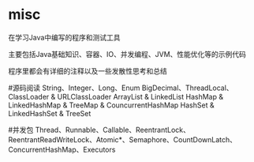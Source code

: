 # misc

在学习Java中编写的程序和测试工具

主要包括Java基础知识、容器、IO、并发编程、JVM、性能优化等的示例代码

程序里都会有详细的注释以及一些发散性思考和总结


#源码阅读
String、Integer、Long、Enum
BigDecimal、ThreadLocal、ClassLoader & URLClassLoader
ArrayList & LinkedList
HashMap & LinkedHashMap & TreeMap & CouncurrentHashMap
HashSet & LinkedHashSet & TreeSet

#并发包
Thread、Runnable、Callable、ReentrantLock、ReentrantReadWriteLock、Atomic*、Semaphore、CountDownLatch、ConcurrentHashMap、Executors
 
 